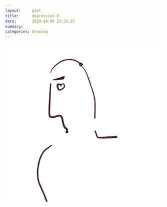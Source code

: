 ```yaml
---
layout:     post
title:      depression 9
date:       2019-06-09 23:23:25
summary:    
categories: drawing
---
```

![depression 9](/images/diary/depression-9.png ".")
